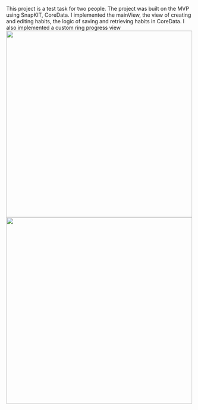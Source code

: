 This project is a test task for two people. The project was built on the MVP using SnapKIT, CoreData. I implemented the mainView, the view of creating and editing habits, the logic of saving and retrieving habits in CoreData. I also implemented a custom ring progress view
<img src="https://github.com/EvilevNikita/HabitatTracker/assets/116057796/8442e900-0302-4bdb-89ac-58d24c191047" width="500">
<img src="https://github.com/EvilevNikita/HabitatTracker/assets/116057796/9ece45ba-df4d-4427-8549-36e8843cad4c" width="500">
